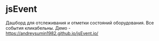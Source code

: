 # jsEvent
Дашборд для отслеживания и отметки состояний оборудования. Все события кликабельны.
Демо - https://andreysumin1982.github.io/jsEvent.io/
